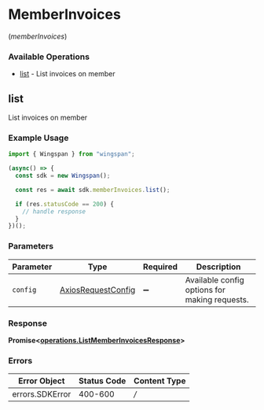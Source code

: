 # MemberInvoices
(*memberInvoices*)

### Available Operations

* [list](#list) - List invoices on member

## list

List invoices on member

### Example Usage

```typescript
import { Wingspan } from "wingspan";

(async() => {
  const sdk = new Wingspan();

  const res = await sdk.memberInvoices.list();

  if (res.statusCode == 200) {
    // handle response
  }
})();
```

### Parameters

| Parameter                                                    | Type                                                         | Required                                                     | Description                                                  |
| ------------------------------------------------------------ | ------------------------------------------------------------ | ------------------------------------------------------------ | ------------------------------------------------------------ |
| `config`                                                     | [AxiosRequestConfig](https://axios-http.com/docs/req_config) | :heavy_minus_sign:                                           | Available config options for making requests.                |


### Response

**Promise<[operations.ListMemberInvoicesResponse](../../sdk/models/operations/listmemberinvoicesresponse.md)>**
### Errors

| Error Object    | Status Code     | Content Type    |
| --------------- | --------------- | --------------- |
| errors.SDKError | 400-600         | */*             |
